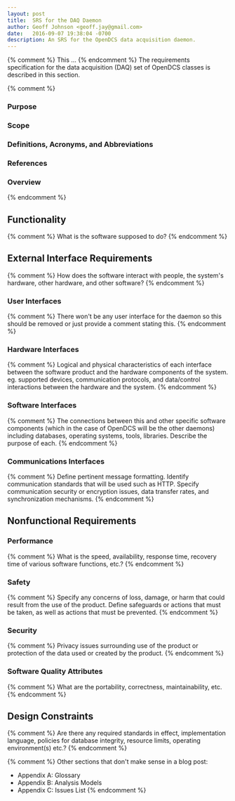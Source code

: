 ```yaml
---
layout: post
title:  SRS for the DAQ Daemon
author: Geoff Johnson <geoff.jay@gmail.com>
date:   2016-09-07 19:38:04 -0700
description: An SRS for the OpenDCS data acquisition daemon.
---
```


{% comment %}
This ...
{% endcomment %}
The requirements specification for the data acquisition (DAQ) set of OpenDCS
classes is described in this section.<br/>
<!--break-->

{% comment %}
### Purpose

### Scope

### Definitions, Acronyms, and Abbreviations

### References

### Overview
{% endcomment %}

## Functionality

{% comment %}
What is the software supposed to do?
{% endcomment %}

## External Interface Requirements

{% comment %}
How does the software interact with people, the system's hardware, other
hardware, and other software?
{% endcomment %}

### User Interfaces

{% comment %}
There won't be any user interface for the daemon so this should be removed or
just provide a comment stating this.
{% endcomment %}

### Hardware Interfaces

{% comment %}
Logical and physical characteristics of each interface between the software
product and the hardware components of the system. eg. supported devices,
communication protocols, and data/control interactions between the hardware and
the system.
{% endcomment %}

### Software Interfaces

{% comment %}
The connections between this and other specific software components (which in
the case of OpenDCS will be the other daemons) including databases, operating
systems, tools, libraries. Describe the purpose of each.
{% endcomment %}

### Communications Interfaces

{% comment %}
Define pertinent message formatting. Identify communication standards that will
be used such as HTTP. Specify communication security or encryption issues, data
transfer rates, and synchronization mechanisms.
{% endcomment %}

## Nonfunctional Requirements

### Performance

{% comment %}
What is the speed, availability, response time, recovery time of various
software functions, etc.?
{% endcomment %}

### Safety

{% comment %}
Specify any concerns of loss, damage, or harm that could result from the use of
the product. Define safeguards or actions that must be taken, as well as actions
that must be prevented.
{% endcomment %}

### Security

{% comment %}
Privacy issues surrounding use of the product or protection of the data used or
created by the product.
{% endcomment %}

### Software Quality Attributes

{% comment %}
What are the portability, correctness, maintainability, etc.
{% endcomment %}

## Design Constraints

{% comment %}
Are there any required standards in effect, implementation language, policies
for database integrity, resource limits, operating environment(s) etc.?
{% endcomment %}

{% comment %}
Other sections that don't make sense in a blog post:
 - Appendix A: Glossary
 - Appendix B: Analysis Models
 - Appendix C: Issues List
{% endcomment %}

<!--
vim: ft=liquid
-->
